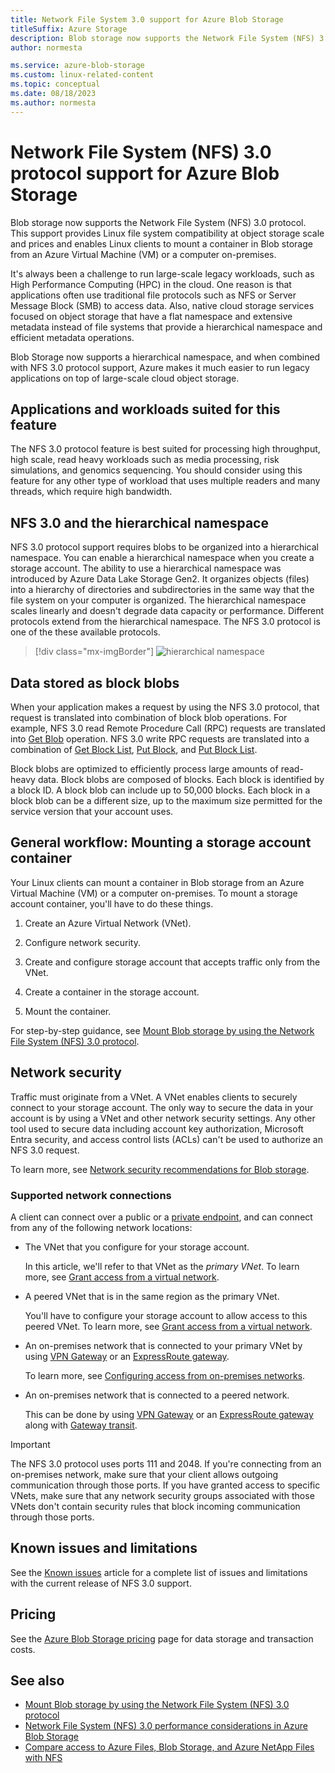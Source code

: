 ```yaml
---
title: Network File System 3.0 support for Azure Blob Storage
titleSuffix: Azure Storage
description: Blob storage now supports the Network File System (NFS) 3.0 protocol. This support enables Linux clients to mount a container in Blob storage from an Azure Virtual Machine (VM) or a computer that runs on-premises.
author: normesta

ms.service: azure-blob-storage
ms.custom: linux-related-content
ms.topic: conceptual
ms.date: 08/18/2023
ms.author: normesta
---
```


# Network File System (NFS) 3.0 protocol support for Azure Blob Storage

Blob storage now supports the Network File System (NFS) 3.0 protocol. This support provides Linux file system compatibility at object storage scale and prices and enables Linux clients to mount a container in Blob storage from an Azure Virtual Machine (VM) or a computer on-premises.

It's always been a challenge to run large-scale legacy workloads, such as High Performance Computing (HPC) in the cloud. One reason is that applications often use traditional file protocols such as NFS or Server Message Block (SMB) to access data. Also, native cloud storage services focused on object storage that have a flat namespace and extensive metadata instead of file systems that provide a hierarchical namespace and efficient metadata operations.

Blob Storage now supports a hierarchical namespace, and when combined with NFS 3.0 protocol support, Azure makes it much easier to run legacy applications on top of large-scale cloud object storage.

## Applications and workloads suited for this feature

The NFS 3.0 protocol feature is best suited for processing high throughput, high scale, read heavy workloads such as media processing, risk simulations, and genomics sequencing. You should consider using this feature for any other type of workload that uses multiple readers and many threads, which require high bandwidth.

## NFS 3.0 and the hierarchical namespace

NFS 3.0 protocol support requires blobs to be organized into a hierarchical namespace. You can enable a hierarchical namespace when you create a storage account. The ability to use a hierarchical namespace was introduced by Azure Data Lake Storage Gen2. It organizes objects (files) into a hierarchy of directories and subdirectories in the same way that the file system on your computer is organized. The hierarchical namespace scales linearly and doesn't degrade data capacity or performance. Different protocols extend from the hierarchical namespace. The NFS 3.0 protocol is one of the these available protocols.

> [!div class="mx-imgBorder"]
> ![hierarchical namespace](./media/network-protocol-support/hierarchical-namespace-and-nfs-support.png)

## Data stored as block blobs

When your application makes a request by using the NFS 3.0 protocol, that request is translated into combination of block blob operations. For example, NFS 3.0 read Remote Procedure Call (RPC) requests are translated into [Get Blob](/rest/api/storageservices/get-blob) operation. NFS 3.0 write RPC requests are translated into a combination of [Get Block List](/rest/api/storageservices/get-block-list), [Put Block](/rest/api/storageservices/put-block), and [Put Block List](/rest/api/storageservices/put-block-list).

Block blobs are optimized to efficiently process large amounts of read-heavy data. Block blobs are composed of blocks. Each block is identified by a block ID. A block blob can include up to 50,000 blocks. Each block in a block blob can be a different size, up to the maximum size permitted for the service version that your account uses.

## General workflow: Mounting a storage account container

Your Linux clients can mount a container in Blob storage from an Azure Virtual Machine (VM) or a computer on-premises. To mount a storage account container, you'll have to do these things.

1. Create an Azure Virtual Network (VNet).

2. Configure network security.

3. Create and configure storage account that accepts traffic only from the VNet.

4. Create a container in the storage account.

5. Mount the container.

For step-by-step guidance, see [Mount Blob storage by using the Network File System (NFS) 3.0 protocol](network-file-system-protocol-support-how-to.md).

## Network security

Traffic must originate from a VNet. A VNet enables clients to securely connect to your storage account. The only way to secure the data in your account is by using a VNet and other network security settings. Any other tool used to secure data including account key authorization, Microsoft Entra security, and access control lists (ACLs) can't be used to authorize an NFS 3.0 request.

To learn more, see [Network security recommendations for Blob storage](security-recommendations.md#networking).

### Supported network connections

A client can connect over a public or a [private endpoint](../common/storage-private-endpoints.md), and can connect from any of the following network locations:

- The VNet that you configure for your storage account.

  In this article, we'll refer to that VNet as the *primary VNet*. To learn more, see [Grant access from a virtual network](../common/storage-network-security.md#grant-access-from-a-virtual-network).

- A peered VNet that is in the same region as the primary VNet.

  You'll have to configure your storage account to allow access to this peered VNet. To learn more, see [Grant access from a virtual network](../common/storage-network-security.md#grant-access-from-a-virtual-network).

- An on-premises network that is connected to your primary VNet by using [VPN Gateway](../../vpn-gateway/vpn-gateway-about-vpngateways.md) or an [ExpressRoute gateway](../../expressroute/expressroute-howto-add-gateway-portal-resource-manager.md).

  To learn more, see [Configuring access from on-premises networks](../common/storage-network-security.md#configuring-access-from-on-premises-networks).

- An on-premises network that is connected to a peered network.

  This can be done by using [VPN Gateway](../../vpn-gateway/vpn-gateway-about-vpngateways.md) or an [ExpressRoute gateway](../../expressroute/expressroute-howto-add-gateway-portal-resource-manager.md) along with [Gateway transit](/azure/architecture/reference-architectures/hybrid-networking/vnet-peering#gateway-transit).

> [!IMPORTANT]
> The NFS 3.0 protocol uses ports 111 and 2048. If you're connecting from an on-premises network, make sure that your client allows outgoing communication through those ports. If you have granted access to specific VNets, make sure that any network security groups associated with those VNets don't contain security rules that block incoming communication through those ports. 

<a id="azure-storage-features-not-yet-supported"></a>

## Known issues and limitations

See the [Known issues](network-file-system-protocol-known-issues.md) article for a complete list of issues and limitations with the current release of NFS 3.0 support.

## Pricing

See the [Azure Blob Storage pricing](https://azure.microsoft.com/pricing/details/storage/blobs/) page for data storage and transaction costs.

## See also

- [Mount Blob storage by using the Network File System (NFS) 3.0 protocol](network-file-system-protocol-support-how-to.md)
- [Network File System (NFS) 3.0 performance considerations in Azure Blob Storage](network-file-system-protocol-support-performance.md)
- [Compare access to Azure Files, Blob Storage, and Azure NetApp Files with NFS](../common/nfs-comparison.md)
